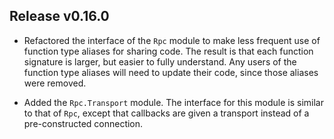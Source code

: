 ## Release v0.16.0

- Refactored the interface of the `Rpc` module to make less frequent use of
  function type aliases for sharing code. The result is that each function
  signature is larger, but easier to fully understand. Any users of the
  function type aliases will need to update their code, since those aliases
  were removed.

- Added the `Rpc.Transport` module. The interface for this module is similar to
  that of `Rpc`, except that callbacks are given a transport instead of a
  pre-constructed connection.
